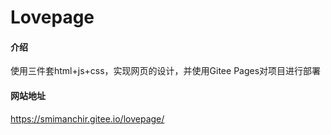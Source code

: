 # Lovepage

#### 介绍
使用三件套html+js+css，实现网页的设计，并使用Gitee Pages对项目进行部署

#### 网站地址
https://smimanchir.gitee.io/lovepage/
